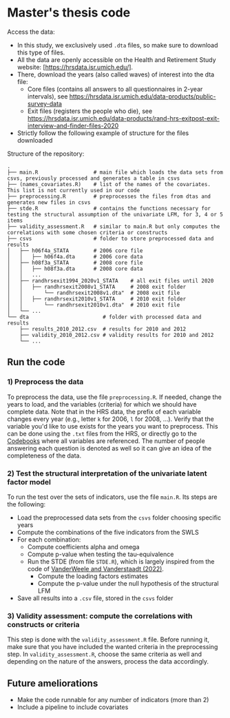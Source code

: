 # Master's thesis code

Access the data:
- In this study, we exclusively used `.dta` files, so make sure to download this type of files.
- All the data are openly accessible on the Health and Retirement Study website: [https://hrsdata.isr.umich.edu/].
- There, download the years (also called waves) of interest into the dta file:
    - Core files (contains all answers to all questionnaires in 2-year intervals), see https://hrsdata.isr.umich.edu/data-products/public-survey-data
    - Exit files (registers the people who die), see https://hrsdata.isr.umich.edu/data-products/rand-hrs-exitpost-exit-interview-and-finder-files-2020
- Strictly follow the following example of structure for the files downloaded

Structure of the repository:

    .
    ├── main.R                  # main file which loads the data sets from csvs, previously processed and generates a table in csvs
    ├── (names_covariates.R)    # list of the names of the covariates. This list is not currently used in our code
    ├── preprocessing.R         # preprocesses the files from dtas and generates new files in csvs
    ├── stde.R                  # contains the functions necessary for testing the structural assumption of the univariate LFM, for 3, 4 or 5 items
    ├── validity_assessment.R   # similar to main.R but only computes the correlations with some chosen criteria or constructs
    ├── csvs                    # folder to store preprocessed data and results
    │   ├── h06f4a_STATA        # 2006 core file
    │   │   ├── h06f4a.dta      # 2006 core data
    │   ├── h08f3a_STATA        # 2008 core file
    │   │   ├── h08f3a.dta      # 2008 core data
    │   │   ...
    │   ├── randhrsexit1994_2020v1_STATA    # all exit files until 2020
    │   │   ├── randhrsexit2008v1_STATA     # 2008 exit folder
    │   │       └── randhrsexit2008v1.dta"  # 2008 exit file
    │   │   ├── randhrsexit2010v1_STATA     # 2010 exit folder
    │   │       └── randhrsexit2010v1.dta"  # 2010 exit file
    │   └── ...               
    └── dta                        # folder with processed data and results
        ├── results_2010_2012.csv  # results for 2010 and 2012
        ├── validity_2010_2012.csv # validity results for 2010 and 2012
        └── ...

## Run the code
### 1) Preprocess the data
To preprocess the data, use the file `preprocessing.R`. If needed, change the years to load, and the variables (criteria) for which we should have complete data.
Note that in the HRS data, the prefix of each variable changes every year (e.g., letter `k` for 2006, `l` for 2008, ...).
Verify that the variable you'd like to use exists for the years you want to preprocess. This can be done using the `.txt` files from the HRS, or directly go to the [Codebooks](https://hrs.isr.umich.edu/documentation/codebooks) where all variables are referenced. The number of people answering each question is denoted as well so it can give an idea of the completeness of the data.

### 2) Test the structural interpretation of the univariate latent factor model
To run the test over the sets of indicators, use the file `main.R`. Its steps are the following:
- Load the preprocessed data sets from the `csvs` folder choosing specific years
- Compute the combinations of the five indicators from the SWLS
- For each combination:
    - Compute coefficients alpha and omega
    - Compute p-value when testing the tau-equivalence
    - Run the STDE (from file `STDE.R`), which is largely inspired from the code of [VanderWeele and Vanderstaadt (2022)](https://github.com/svsteela/StructuralRejection/tree/main).
        - Compute the loading factors estimates
        - Compute the p-value under the null hypothesis of the structural LFM
- Save all results into a `.csv` file, stored in the `csvs` folder

### 3) Validity assessment: compute the correlations with constructs or criteria
This step is done with the `validity_assessment.R` file.
Before running it, make sure that you have included the wanted criteria in the preprocessing step.
In `validity_assessment.R`, choose the same criteria as well and depending on the nature of the answers, process the data accordingly.


## Future ameliorations
- Make the code runnable for any number of indicators (more than 2)
- Include a pipeline to include covariates
